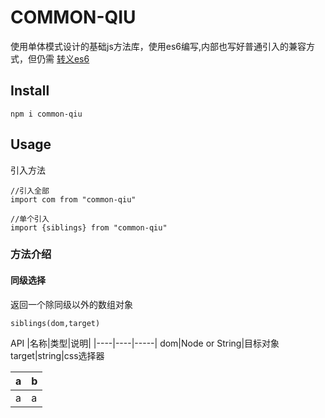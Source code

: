 # COMMON-QIU
使用单体模式设计的基础js方法库，使用es6编写,内部也写好普通引入的兼容方式，但仍需
[转义es6](https://babeljs.cn/repl/#?babili=false&browsers=&build=&builtIns=false&code_lz=Q&debug=false&forceAllTransforms=false&shippedProposals=false&circleciRepo=&evaluate=false&fileSize=false&lineWrap=true&presets=es2015%2Ces2016%2Ces2017%2Creact%2Cstage-0%2Cstage-2%2Ces2015-loose&prettier=false&targets=&version=6.26.0&envVersion=)


## Install
```
npm i common-qiu
```

## Usage
引入方法
```
//引入全部
import com from "common-qiu"

//单个引入
import {siblings} from "common-qiu"

```
### 方法介绍

#### 同级选择
返回一个除同级以外的数组对象
```
siblings(dom,target)
```
API
|名称|类型|说明|
|----|----|-----|
dom|Node or String|目标对象
target|string|css选择器

|a     |b      |
|------|-------|
|a|a|a|
#### 

